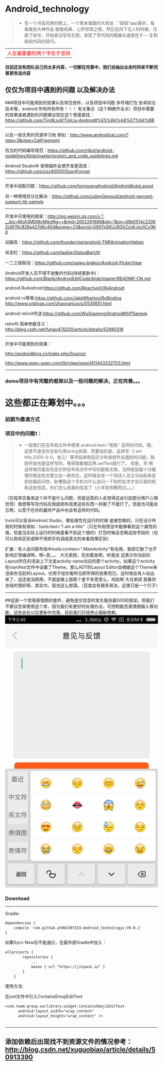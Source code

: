 # Android_technology

> -  在一个月高风黑的晚上，一个素未谋面的大侠说：“探探”app甚好，每每看到大神作品 致敬经典，心怀崇拜之情，然后在四下无人的时候，注册了账号，开始尝试写写东西。发现了写代码的精髓与速度在于---复制粘贴代码的技巧。

<table>
    <tr>
        <td><font size="3" color="red">人生最重要的两个字在于坚持</td>
    </tr>
</table>


#### 目前还没有团队自己的太多内容，一切都在完善中，我们会抽出业余时间来不断完善更改该内容 

## 

仅仅为项目中遇到的问题 以及解决办法
---
###项目中可能用到的效果以及常见控件，以及项目中问题 多环境打包 安卓前沿技术等，android   所有所有所有！！！ 有关集合（这个稍微齐全点）项目中需要的效果或者遇到的问题建议现在这个里面查找：https://github.com/Tim9Liu9/TimLiu-Android#%E5%8A%A8%E7%94%BB

---
以及一些优秀的资源学习地 例如：http://www.androidcat.com/?step=3&view=CatFragment


恰当的代码编写规范：https://github.com/ribot/android-guidelines/blob/master/project_and_code_guidelines.md

Android Studio中 使用插件会使开发更高效：https://github.com/zzz40500/GsonFormat

---
开发中适配问题：https://github.com/hongyangAndroid/AndroidAutoLayout

另一种使用百分比解决：https://github.com/JulienGenoud/android-percent-support-lib-sample


---

开发中可使用的框架：http://mp.weixin.qq.com/s？__biz=MzA3MDMyMjkzNg==&mid=2652261699&idx=1&sn=d9b0514c22062c8f76c828a427d6c40d&scene=23&srcid=0907sSKUJ9GhZzxKJxcIjCy1#rd

动画库：https://github.com/thunderrise/android-TNRAnimationHelper

状态栏：https://github.com/laobie/StatusBarUtil

一二三级联动：https://github.com/saiwu-bigkoo/Android-PickerView

Android开发人员不得不收集的代码(持续更新中)：https://github.com/Blankj/AndroidUtilCode/blob/master/README-CN.md

android RxAndroid:https://github.com/ReactiveX/RxAndroid

android rx等等:https://github.com/JakeWharton/RxBinding
http://www.cnblogs.com/zhaoyanjun/p/5535651.html

android retroit传送:https://github.com/WuXiaolong/AndroidMVPSample

retrofit 简单参数含义：http://blog.csdn.net/fuhao476200/article/details/52980318

---
开发中可能用到的效果：

http://androidblog.cn/index.php/Source/

http://www.open-open.com/lib/view/open1411443332703.html

----


### demo项目中有完整的框架以及一些问题的解决，正在完善。。。

# 这些都正在筹划中。。。

### 前期为邀请方式
### 项目中的问题1：


>- 一般我们在在布局文件中使用 android:text="昵称" 这样的代码，哦，这里不是说你没有引用string资源，而要说的是，这样写（I am title,2000-0-0，张三）等字段来明显区分布局控件会遇到的问题，我刚开始也是这样写的，等获取数据后再.setText就行了。
但是，天 啊 这样做页面会先显示你在布局文件中写的那些文案，当网络加载十分缓慢时候这些文案又会一直存在，这时候会有一个测试人员立马站起来走到你面前问你，卧槽我这个手机为什么会闪一下别的名字才显示我的昵称这些信息，你们怎么改我的信息了（小羊驼奔腾而过。。。）
 
（在程序员看来这个并不是什么问题，但是运营的人会觉得这会引起部分用户心理恐慌）我想等写完代码后我就把布局里这些东西一并删了不就行了。但是也可能会忘啊，以至于在你的最终产品中也会有这样的代码。
 
tools可以告诉Android Studio，哪些属性在运行的时候 是被忽略的，只在设计布局的时候有效如：tools:text="I am a title"（只在布局预览中能够看到这个属性的值，但是当实际上运行的时候是看不到这个值的）打包时候会忽略这些字段的（也可以用来区别语种不用把手机调成英文的来看效果区别）

扩展：有人会问那布局中tools:context=".MainActivity"有毛用，我把它删了也不影响正常编译啊，啊~恩。。。 大兄弟捏，先别着急啊，听我说 这表示你当前的Layout所在的渲染上下文是activity name对应的那个activity，如果这个activity在manifest文件中设置了Theme，那么ADT的Layout Editor会根据这个Theme来渲染你当前的Layout。仅用于给你看所见即所得的效果而已。这时候会有人站出来了，这还是没卵用，不就是跟上面那个差不多意思么，鸡肋啊 
大兄弟捏 我看你总结的很好呀，其实内，我也这么想滴。（百度会有跟多用法，这里只是一个引子）


----


##这是一个禁用表情图的套件，避免提交信息时发生服务器500的错误，但我们不建议您来使用这个库，因为我们有更好的处理办法，可控制能否表情图输入等功能，这些会在以后更新中完善。目前我们已经停止跟新依赖。
![example](example.jpg)

### Download

-------

Gradle:


```
dependencies {
	compile 'com.github.yk963307153:Android_technologys:V0.0.1'
}
```
如果Sycn Now后不能通过，在最外层Gradle中加入：

```
allprojects {
		repositories {
			...
			maven { url "https://jitpack.io" }
		}
	}
```

使用方法:

 在xml文件中引入ContainsEmojiEditText

```
<com.team.group.ourlibrary.widget.ContainsEmojiEditText
      android:layout_width="wrap_content"
      android:layout_height="wrap_content" />
      
```
---
添加依赖后出现找不到资源文件的情况参考：http://blog.csdn.net/xuguobiao/article/details/50913390
---
